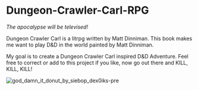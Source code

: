 # Dungeon-Crawler-Carl-RPG 
_The apocalypse will be televised!_

Dungeon Crawler Carl is a litrpg written by Matt Dinniman. This book makes me want to play D&D in the world painted by Matt Dinniman.

My goal is to create a Dungeon Crawler Carl inspired D&amp;D Adventure. Feel free to correct or add to this project if you like, now go out there and KILL, KILL, KILL!


![god_damn_it_donut_by_siebop_dex0iks-pre](https://user-images.githubusercontent.com/13347039/191371364-a33e11f7-0db5-4357-b3c2-2cc7a738b2f9.jpg)


